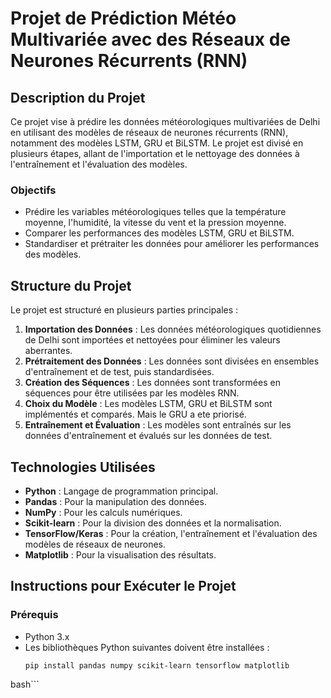 # Projet de Prédiction Météo Multivariée avec des Réseaux de Neurones Récurrents (RNN)

## Description du Projet

Ce projet vise à prédire les données météorologiques multivariées de Delhi en utilisant des modèles de réseaux de neurones récurrents (RNN), notamment des modèles LSTM, GRU et BiLSTM. Le projet est divisé en plusieurs étapes, allant de l'importation et le nettoyage des données à l'entraînement et l'évaluation des modèles.

### Objectifs
- Prédire les variables météorologiques telles que la température moyenne, l'humidité, la vitesse du vent et la pression moyenne.
- Comparer les performances des modèles LSTM, GRU et BiLSTM.
- Standardiser et prétraiter les données pour améliorer les performances des modèles.

## Structure du Projet

Le projet est structuré en plusieurs parties principales :

1. **Importation des Données** : Les données météorologiques quotidiennes de Delhi sont importées et nettoyées pour éliminer les valeurs aberrantes.
2. **Prétraitement des Données** : Les données sont divisées en ensembles d'entraînement et de test, puis standardisées.
3. **Création des Séquences** : Les données sont transformées en séquences pour être utilisées par les modèles RNN.
4. **Choix du Modèle** : Les modèles LSTM, GRU et BiLSTM sont implémentés et comparés. Mais le GRU a ete priorisé.
5. **Entraînement et Évaluation** : Les modèles sont entraînés sur les données d'entraînement et évalués sur les données de test.

## Technologies Utilisées

- **Python** : Langage de programmation principal.
- **Pandas** : Pour la manipulation des données.
- **NumPy** : Pour les calculs numériques.
- **Scikit-learn** : Pour la division des données et la normalisation.
- **TensorFlow/Keras** : Pour la création, l'entraînement et l'évaluation des modèles de réseaux de neurones.
- **Matplotlib** : Pour la visualisation des résultats.

## Instructions pour Exécuter le Projet

### Prérequis

- Python 3.x
- Les bibliothèques Python suivantes doivent être installées :
  ```bash
  pip install pandas numpy scikit-learn tensorflow matplotlib
bash```
